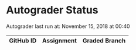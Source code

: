 # Autograder Status
Autograder last run at: November 15, 2018 at 00:40

| GitHub ID | Assignment | Graded Branch |
|-----------|------------|---------------|
